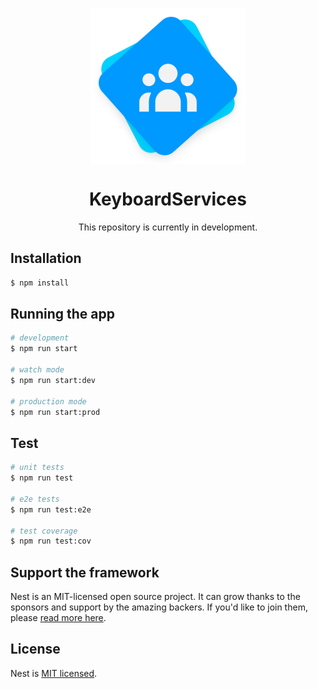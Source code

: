 <p align="center" style="display: flex; align-items: center; justify-content: center; flex-direction: column">
  <img src=".github/img/logo.svg" width="250px" alt="KeebServices" />
  <h1 align="center">KeyboardServices</h1>
</p>

<p align="center">
  This repository is currently in development.
</p>

## Installation

```bash
$ npm install
```

## Running the app

```bash
# development
$ npm run start

# watch mode
$ npm run start:dev

# production mode
$ npm run start:prod
```

## Test

```bash
# unit tests
$ npm run test

# e2e tests
$ npm run test:e2e

# test coverage
$ npm run test:cov
```

## Support the framework

Nest is an MIT-licensed open source project. It can grow thanks to the sponsors and support by the amazing backers. If you'd like to join them, please [read more here](https://docs.nestjs.com/support).

## License

Nest is [MIT licensed](LICENSE).
